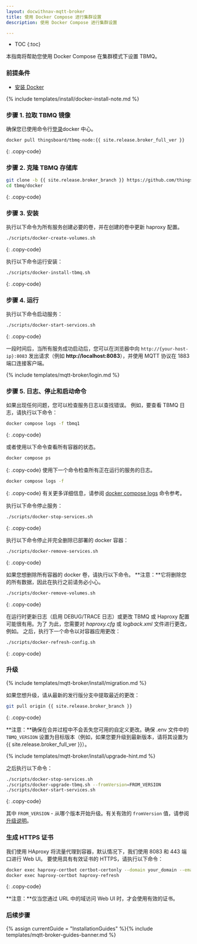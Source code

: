 ```yaml
---
layout: docwithnav-mqtt-broker
title: 使用 Docker Compose 进行集群设置
description: 使用 Docker Compose 进行集群设置

---
```


* TOC
{:toc}


本指南将帮助您使用 Docker Compose 在集群模式下设置 TBMQ。

### 前提条件

- [安装 Docker](https://docs.docker.com/engine/installation/)

{% include templates/install/docker-install-note.md %}

### 步骤 1. 拉取 TBMQ 镜像

确保您已使用命令行[登录](https://docs.docker.com/engine/reference/commandline/login/)docker 中心。

```bash
docker pull thingsboard/tbmq-node:{{ site.release.broker_full_ver }}
```
{: .copy-code}

### 步骤 2. 克隆 TBMQ 存储库

```bash
git clone -b {{ site.release.broker_branch }} https://github.com/thingsboard/tbmq.git
cd tbmq/docker
```
{: .copy-code}

### 步骤 3. 安装

执行以下命令为所有服务创建必要的卷，并在创建的卷中更新 haproxy 配置。

```bash
./scripts/docker-create-volumes.sh
```
{: .copy-code}

执行以下命令运行安装：

```bash
./scripts/docker-install-tbmq.sh
```
{: .copy-code}

### 步骤 4. 运行

执行以下命令启动服务：

```bash
./scripts/docker-start-services.sh
```
{: .copy-code}

一段时间后，当所有服务成功启动后，您可以在浏览器中向 `http://{your-host-ip}:8083` 发出请求（例如 **http://localhost:8083**），并使用 MQTT 协议在 1883 端口连接客户端。

{% include templates/mqtt-broker/login.md %}

### 步骤 5. 日志、停止和启动命令

如果出现任何问题，您可以检查服务日志以查找错误。
例如，要查看 TBMQ 日志，请执行以下命令：

```bash
docker compose logs -f tbmq1
```
{: .copy-code}

或者使用以下命令查看所有容器的状态。
```bash
docker compose ps
```
{: .copy-code}
使用下一个命令检查所有正在运行的服务的日志。
```bash
docker compose logs -f
```
{: .copy-code}
有关更多详细信息，请参阅 [docker compose logs](https://docs.docker.com/compose/reference/logs/) 命令参考。

执行以下命令停止服务：

```bash
./scripts/docker-stop-services.sh
```
{: .copy-code}

执行以下命令停止并完全删除已部署的 docker 容器：

```bash
./scripts/docker-remove-services.sh
```
{: .copy-code}

如果您想删除所有容器的 docker 卷，请执行以下命令。
**注意：**它将删除您的所有数据，因此在执行之前请务必小心。

```bash
./scripts/docker-remove-volumes.sh
```
{: .copy-code}

在运行时更新日志（启用 DEBUG/TRACE 日志）或更改 TBMQ 或 Haproxy 配置可能很有用。为了
为此，您需要对 _haproxy.cfg_ 或 _logback.xml_ 文件进行更改，例如。
之后，执行下一个命令以对容器应用更改：

```bash
./scripts/docker-refresh-config.sh
```
{: .copy-code}

### 升级

{% include templates/mqtt-broker/install/migration.md %}

如果您想升级，请从最新的发行版分支中提取最近的更改：

```bash
git pull origin {{ site.release.broker_branch }}
```
{: .copy-code}

**注意：**确保在合并过程中不会丢失您可用的自定义更改。确保 .env 文件中的 `TBMQ_VERSION` 设置为目标版本（例如，如果您要升级到最新版本，请将其设置为 {{ site.release.broker_full_ver }}）。

{% include templates/mqtt-broker/install/upgrade-hint.md %}

之后执行以下命令：

```bash
./scripts/docker-stop-services.sh
./scripts/docker-upgrade-tbmq.sh --fromVersion=FROM_VERSION
./scripts/docker-start-services.sh
```
{: .copy-code}

其中 `FROM_VERSION` - 从哪个版本开始升级。有关有效的 `fromVersion` 值，请参阅 [升级说明](/docs/mqtt-broker/install/upgrade-instructions/)。

### 生成 HTTPS 证书

我们使用 HAproxy 将流量代理到容器，默认情况下，我们使用 8083 和 443 端口进行 Web UI。
要使用具有有效证书的 HTTPS，请执行以下命令：

```bash
docker exec haproxy-certbot certbot-certonly --domain your_domain --email your_email
docker exec haproxy-certbot haproxy-refresh
```
{: .copy-code}

**注意：**仅当您通过 URL 中的域访问 Web UI 时，才会使用有效的证书。

### 后续步骤

{% assign currentGuide = "InstallationGuides" %}{% include templates/mqtt-broker-guides-banner.md %}